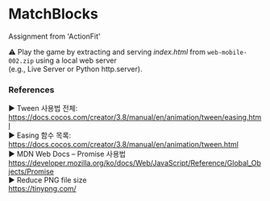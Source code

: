 # MatchBlocks
Assignment from 'ActionFit'  

⚠ Play the game by extracting and serving *index.html* from `web-mobile-002.zip` using a local web server  
(e.g., Live Server or Python http.server).


### References
▶️ Tween 사용법 전체:   
https://docs.cocos.com/creator/3.8/manual/en/animation/tween/easing.html   
▶️ Easing 함수 목록:   
https://docs.cocos.com/creator/3.8/manual/en/animation/tween.html   
▶️ MDN Web Docs – Promise 사용법   
https://developer.mozilla.org/ko/docs/Web/JavaScript/Reference/Global_Objects/Promise  
▶️ Reduce PNG file size  
https://tinypng.com/
